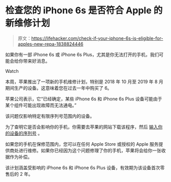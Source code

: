 # 检查您的 iPhone 6s 是否符合 Apple 的新维修计划

> 原文：<https://lifehacker.com/check-if-your-iphone-6s-is-eligible-for-apples-new-repa-1838824446>

如果你有一部 iPhone 6s 或 iPhone 6s Plus，尤其是你无法打开的手机，我们可能会给你带来好消息。

Watch

本周，苹果推出了一项新的手机维修计划，特别是 2018 年 10 月至 2019 年 8 月期间生产的设备。这意味着您在过去一年中购买了 6。

苹果公司表示，它“已经确定，某些 iPhone 6s 和 iPhone 6s Plus 设备可能由于某个组件可能出现故障而无法通电。”

该问题仅影响特定有限序列号范围内的设备。

为了查明它是否会影响你的手机，你需要去苹果的网站下载该程序，然后 [输入你的设备的序列号](https://support.apple.com/iphone-6s-6s-plus-no-power-issues-program) 。

如果您的手机在保修范围内，您可以在任何 Apple Store 或授权的 Apple 服务提供商处进行维修。如果你已经因为这个问题修理了你的手机，苹果将会给你一张收据作为补偿。

该计划涵盖受影响的 iPhone 6s 和 iPhone 6s Plus 设备，有效期为该设备首次零售后的 2 年。